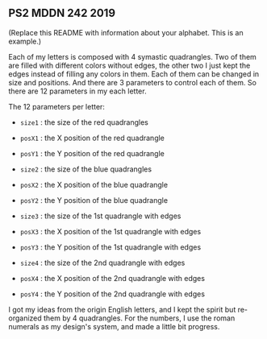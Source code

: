 ## PS2 MDDN 242 2019

(Replace this README with information about your alphabet. This is an example.)

Each of my letters is composed with 4 symastic quadrangles. Two of them are filled with different colors without edges, the other two I just kept the edges instead of filling any colors in them. Each of them can be changed in size and positions. And there are 3 parameters to control each of them. So there are 12 parameters in my each letter. 

The 12 parameters per letter:
  * `size1` : the size of the red quadrangles
  * `posX1` : the X position of the red quadrangle
  * `posY1` : the Y position of the red quadrangle

  * `size2` : the size of the blue quadrangles
  * `posX2` : the X position of the blue quadrangle
  * `posY2` : the Y position of the blue quadrangle

  * `size3` : the size of the 1st quadrangle with edges
  * `posX3` : the X position of the 1st quadrangle with edges
  * `posY3` : the Y position of the 1st quadrangle with edges

  * `size4` : the size of the 2nd quadrangle with edges
  * `posX4` : the X position of the 2nd quadrangle with edges
  * `posY4` : the Y position of the 2nd quadrangle with edges


I got my ideas from the origin English letters, and I kept the spirit but re-organized them by 4 quadrangles. For the numbers, I use the roman numerals as my design's system, and made a little bit progress.